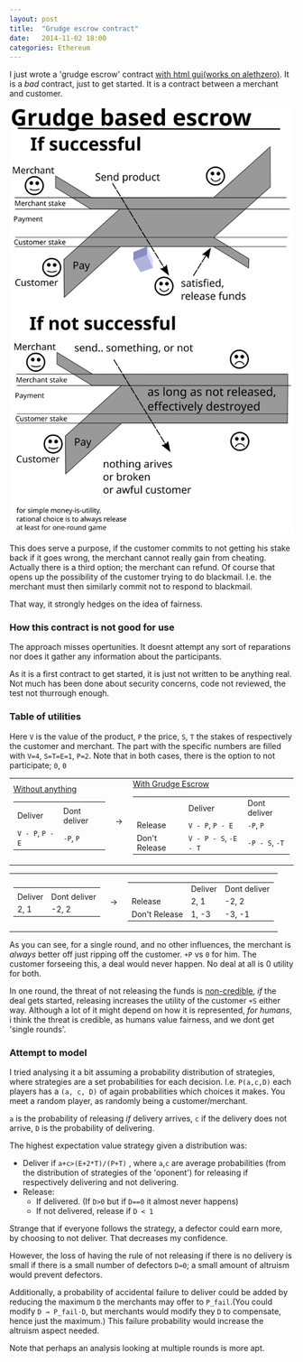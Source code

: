 ```yaml
---
layout: post
title:  "Grudge escrow contract"
date:   2014-11-02 18:00
categories: Ethereum
---
```


I just wrote a 'grudge escrow' contract 
[with html gui(works on alethzero)](https://o-jasper.github.io/eth-entity/grudge_escrow/).
It is a *bad* contract, just to get started. It is a contract between a 
merchant and customer.

<img src="/eth-entity/grudge_escrow/pics/process.svg"
    alt="infographic of process" title="infographic of process">

This does serve a purpose, if the customer commits to not getting his stake back if
it goes wrong, the merchant cannot really gain from cheating. Actually there is a
third option; the merchant can refund. Of course that opens up the possibility of
the customer trying to do blackmail. I.e. the merchant must then similarly commit
not to respond to blackmail.

That way, it strongly hedges on the idea of fairness.

### How this contract is not good for use
The approach misses opertunities. It doesnt attempt any sort of reparations
nor does it gather any information about the participants.

As it is a first contract to get started, it is just not written to be
anything real. Not much has been done about security concerns, code not reviewed,
the test not thurrough enough.

### Table of utilities
Here `V` is the value of the product, `P` the price, `S`, `T` the stakes of respectively
the customer and merchant. The part with the specific numbers are filled
with `V=4`, `S=T=E=1`, `P=2`. Note that in both cases, there is the option to not
participate; `0`, `0`

<table><tr>
<td><u>Without anything</u><table>
  <tr><td></td><td></td></tr>
  <tr><td>Deliver</td><td>Dont deliver</td></tr>
  <tr><td><code>V - P</code>, <code>P - E</code></td><td><code>-P</code>, <code>P</code></td></tr>
</table>

</td><td>&nbsp;&rarr;&nbsp;</td>

<td><u>With Grudge Escrow</u><table>
  <tr><td></td> <td>Deliver</td><td>Dont deliver</td></tr>
  <tr><td>Release</td><td><code>V - P</code>, <code>P - E</code></td>
      <td><code>-P</code>, <code>P</code></td></tr>
  <tr><td>Don't Release</td><td><code>V - P - S</code>, <code>-E - T</code></td>
      <td><code>-P - S</code>, <code>-T</code></td></tr>
</table>
</td></tr></table>

<table><tr>
<td><table>
  <tr><td></td><td></td></tr>
  <tr><td>Deliver</td><td>Dont deliver</td></tr>
  <tr><td>2, 1</td><td>-2, 2</td></tr>
</table></td>

</td><td>&nbsp;&rarr;&nbsp;</td>
<td><table>
  <tr><td></td> <td>Deliver</td><td>Dont deliver</td></tr>
  <tr><td>Release</td><td>2, 1</td><td>-2, 2</td></tr>
  <tr><td>Don't Release</td><td>1, -3</td><td>-3, -1</td></tr>
</table></td>
</table>
</td></tr></table>

As you can see, for a single round, and no other influences, the merchant is
*always* better off just ripping off the customer. `+P` vs `0` for him.
The customer forseeing this, a deal would never happen. No deal at all is 0
utility for both.

In one round, the threat of not releasing the funds is
[non-credible](https://en.wikipedia.org/wiki/Non-credible_threat), 
*if* the deal gets started, releasing increases the utility of the customer
`+S` either way. Although a lot of it might depend on how it is represented,
*for humans*, i think the threat is credible, as humans value fairness, and
we dont get 'single rounds'.

### Attempt to model
I tried analysing it a bit assuming a probability distribution of
strategies, where strategies are a set probabilities for each decision. I.e.
`P(a,c,D)` each players has a `(a, c, D)` of again probabilities which
choices it makes. You meet a random player, as randomly being a
customer/merchant.

`a` is the probability of releasing *if* delivery arrives, `c` if the delivery
does not arrive, `D` is the probability of delivering.

The highest expectation value strategy given a distribution was:

* Deliver if `a+c>(E+2*T)/(P+T)` , where `a`,`c` are average probabilities
  (from the distribution of strategies of the 'oponent') for releasing if\
  respectively delivering and not delivering.
* Release:
  + If delivered. (If `D>0` but if `D==0` it almost never happens)
  + If not delivered, release if `D < 1`

Strange that if everyone follows the strategy, a defector could earn more, by
choosing to not deliver. That decreases my confidence.

However, the loss of having the rule of not releasing if there is no delivery
is small if there is a small number of defectors <code>D&asymp;0</code>; a small
amount of altruism would prevent defectors.

Additionally, a probability of accidental failure to deliver could be added by
reducing the maximum `D` the merchants may offer to `P_fail`.(You could modify
<code>D &rarr; P_fail&sdot;D</code>, but merchants would modify they `D` to
compensate, hence just the maximum.) 
This failure probability would increase the altruism aspect needed.

Note that perhaps an analysis looking at multiple rounds is more apt.
